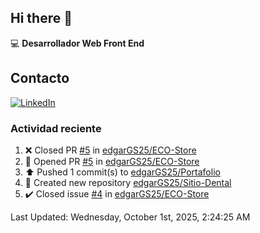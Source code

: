 ## Hi there 👋

:computer: **Desarrollador Web Front End**

## Contacto
[![LinkedIn](https://img.shields.io/badge/LinkedIn-0A66C2?style=for-the-badge&logo=linkedin&logoColor=white)](https://www.linkedin.com/in/edgar-garc%C3%ADa-a91898289/)

### Actividad reciente
<!--RECENT_ACTIVITY:start-->
1. ❌ Closed PR [#5](https://github.com/edgarGS25/ECO-Store/pull/5) in [edgarGS25/ECO-Store](https://github.com/edgarGS25/ECO-Store)<br>
2. 💪 Opened PR [#5](https://github.com/edgarGS25/ECO-Store/pull/5) in [edgarGS25/ECO-Store](https://github.com/edgarGS25/ECO-Store)<br>
3. ⬆️ Pushed 1 commit(s) to [edgarGS25/Portafolio](https://github.com/edgarGS25/Portafolio)<br>
4. 📔 Created new repository [edgarGS25/Sitio-Dental](https://github.com/edgarGS25/Sitio-Dental)<br>
5. ✔️ Closed issue [#4](https://github.com/edgarGS25/ECO-Store/issues/4) in [edgarGS25/ECO-Store](https://github.com/edgarGS25/ECO-Store)<br>
<!--RECENT_ACTIVITY:end-->
<!--RECENT_ACTIVITY:last_update-->
Last Updated: Wednesday, October 1st, 2025, 2:24:25 AM
<!--RECENT_ACTIVITY:last_update_end-->
